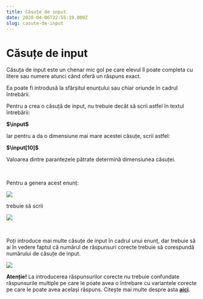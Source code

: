 ```yaml
---
title: Căsuțe de input
date: 2020-04-06T22:55:19.000Z
slug: casute-de-input
---
```



# Căsuțe de input

Căsuța de input este un chenar mic gol pe care elevul îl poate completa cu litere sau numere atunci când oferă un răspuns exact.

Ea poate fi introdusă la sfârșitul enunțului sau chiar oriunde în cadrul întrebării.

Pentru a crea o căsuță de input, nu trebuie decât să scrii astfel în textul întrebării:

**$\input$**

Iar pentru a da o dimensiune mai mare acestei căsuțe, scrii astfel:

**$\input[10]$**

Valoarea dintre parantezele pătrate determină dimensiunea căsuței.

&nbsp;

Pentru a genera acest enunț:

![](/img/Screenshot_12.jpg)

trebuie să scrii

![](/img/Screenshot_13.jpg)

&nbsp;

Poți introduce mai multe căsuțe de input în cadrul unui enunț, dar trebuie să ai în vedere faptul că numărul de răspunsuri corecte trebuie să corespundă numărului de căsuțe de input.

![](/img/Screenshot_14.jpg)


**Atenție!** La introducerea răspunsurilor corecte nu trebuie confundate răspunsurile multiple pe care le poate avea o întrebare cu variantele corecte pe care le poate avea același răspuns. Citește mai multe despre asta [**aici**](/raspunsuri-si-variante/).